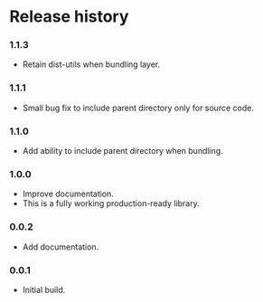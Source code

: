 # Release history

### 1.1.3
* Retain dist-utils when bundling layer.

### 1.1.1
* Small bug fix to include parent directory only for source code.

### 1.1.0
* Add ability to include parent directory when bundling.

### 1.0.0
* Improve documentation.
* This is a fully working production-ready library.

### 0.0.2
* Add documentation.

### 0.0.1
* Initial build.
